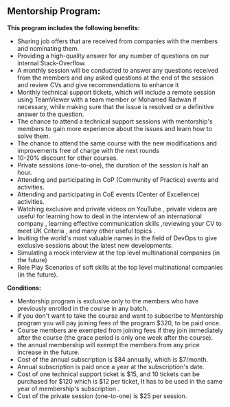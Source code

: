 ## Mentorship Program:

**This program includes the following benefits:**

- Sharing job offers that are received from companies with the members and nominating them.
- Providing a high-quality answer for any number of questions on our internal Stack-Overflow.
- A monthly session will be conducted to answer any questions received from the members and any asked questions at the end of the session and review CVs and give recommendations to enhance it
- Monthly technical support tickets, which will include a remote session using TeamViewer with a team member or Mohamed Radwan if necessary, while making sure that the issue is resolved or a definitive answer to the question.
- The chance to attend a technical support sessions with mentorship's members to gain more experience about the issues and learn how to solve them.
- The chance to attend the same course with the new modifications and improvements free of charge with the next rounds
- 10-20% discount for other courses.
- Private sessions (one-to-one), the duration of the session is half an hour.
- Attending and participating in CoP (Community of Practice) events and activities.
- Attending and participating in CoE events (Center of Excellence) activities.
- Watching exclusive and private videos on YouTube , private videos are useful for learning how to deal in the interview of an international company , learning effective communication skills ,reviewing your CV to meet UK Criteria , and many other useful topics .
- Inviting the world's most valuable names in the field of DevOps to give exclusive sessions about the latest new developments.
- Simulating a mock interview at the top level multinational companies (in the future)
- Role Play Scenarios of soft skills at the top level multinational companies (in the future).


**Conditions:**

- Mentorship program is exclusive only to the members who have previously enrolled in the course in any batch.
- if you don't want to take the course and want to subscribe to Mentorship program you will pay joining fees of the program  $320, to be paid once.
-  Course members are exempted from joining fees if they join immediately after the course (the grace period is only one week after the course).
- the annual membership will exempt the members from any price increase in the future.
- Cost of the annual subscription is $84 annually, which is $7/month.
- Annual subscription is paid once a year at the subscription's date.
- Cost of one technical support ticket is $15, and 10 tickets can be purchased for $120 which is $12 per ticket, It has to be used in the same year of membership's subscription .
- Cost of the private session (one-to-one) is $25 per session.
